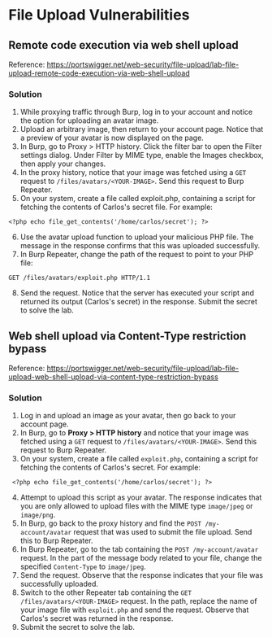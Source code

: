 # File Upload Vulnerabilities

## Remote code execution via web shell upload
Reference: https://portswigger.net/web-security/file-upload/lab-file-upload-remote-code-execution-via-web-shell-upload

### Solution

1. While proxying traffic through Burp, log in to your account and notice the option for uploading an avatar image.
2. Upload an arbitrary image, then return to your account page. Notice that a preview of your avatar is now displayed on the page.
3. In Burp, go to Proxy > HTTP history. Click the filter bar to open the Filter settings dialog. Under Filter by MIME type, enable the Images checkbox, then apply your changes.
4. In the proxy history, notice that your image was fetched using a ``GET`` request to ``/files/avatars/<YOUR-IMAGE>``. Send this request to Burp Repeater.
5. On your system, create a file called exploit.php, containing a script for fetching the contents of Carlos's secret file. For example:
```
<?php echo file_get_contents('/home/carlos/secret'); ?>
```
6. Use the avatar upload function to upload your malicious PHP file. The message in the response confirms that this was uploaded successfully.
7. In Burp Repeater, change the path of the request to point to your PHP file:
```
GET /files/avatars/exploit.php HTTP/1.1
```
8. Send the request. Notice that the server has executed your script and returned its output (Carlos's secret) in the response.
Submit the secret to solve the lab.

## Web shell upload via Content-Type restriction bypass

Reference: https://portswigger.net/web-security/file-upload/lab-file-upload-web-shell-upload-via-content-type-restriction-bypass

### Solution

1. Log in and upload an image as your avatar, then go back to your account page. 
2. In Burp, go to **Proxy > HTTP history** and notice that your image was fetched using a ``GET`` request to ``/files/avatars/<YOUR-IMAGE>``. Send this request to Burp Repeater. 
3. On your system, create a file called ``exploit.php``, containing a script for fetching the contents of Carlos's secret. For example:
```
 <?php echo file_get_contents('/home/carlos/secret'); ?> 
```
4. Attempt to upload this script as your avatar. The response indicates that you are only allowed to upload files with the MIME type ``image/jpeg`` or ``image/png``.
5. In Burp, go back to the proxy history and find the ``POST /my-account/avatar`` request that was used to submit the file upload. Send this to Burp Repeater. 
6. In Burp Repeater, go to the tab containing the ``POST /my-account/avatar`` request. In the part of the message body related to your file, change the specified ``Content-Type`` to ``image/jpeg``.
7. Send the request. Observe that the response indicates that your file was successfully uploaded.
8. Switch to the other Repeater tab containing the ``GET /files/avatars/<YOUR-IMAGE>`` request. In the path, replace the name of your image file with ``exploit.php`` and send the request. Observe that Carlos's secret was returned in the response. 
9. Submit the secret to solve the lab.